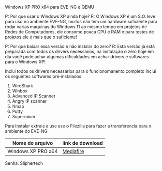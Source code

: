 Windows XP PRO x64 para EVE-NG e QEMU

P: Por que usar o Windows XP ainda hoje? 
R: O Windows XP é um S.O. leve para uso no ambiente EVE-NG, muitos não tem um hardware suficiente para rodar varias maquinas do Windows 11
ao mesmo tempo em projetos de Redes de Computadores, ele consome pouca CPU e RAM e para testes de projetos ele é mais que o suficiente!

P: Por que baixar essa versão e não instalar do zero?
R: Esta versão já está preparada com todos os drivers necessários, na instalação o zero hoje em dia você pode achar algumas dificuldades
em achar drivers e softwares para o Windows XP!

Inclui todos os drivers necessários para o funcionomanento completo
Inclui os seguintes softwares pré-instalados:

1. WireShark
2. Winbox
3. Advanced IP Scanner
4. Angry IP scanner 
5. Nmap
6. Putty
7. Supermium

Para Instalar extraia e use use o Filezilla para fazer a transferencia para o ambiente do EVE-NG

Nome do arquivo  | link de download
------------- | -------------
Windows XP PRO x64  |  [Mediafire](https://www.mediafire.com/file/et3pwurra9hyerq/QEMU_EVE-NG_win-xp-x64PROSP2.7z "Mediafire") 

Senha: Sliphertech
